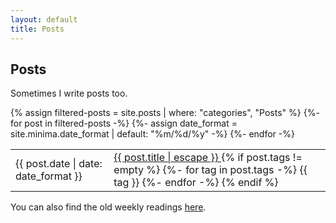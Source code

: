 ```yaml
---
layout: default
title: Posts
---
```


## Posts

<p class="noindent">Sometimes I write posts too.</p>

<table class="table table-sm table-fit">
<tbody>
{% assign filtered-posts = site.posts | where: "categories", "Posts" %}
{%- for post in filtered-posts -%}
<tr>
  {%- assign date_format = site.minima.date_format | default: "%m/%d/%y" -%}
  <td><span class="post-meta">{{ post.date | date: date_format }}</span></td>
  <td>
    <a class="post-link" href="{{ post.url | relative_url }}">
      {{ post.title | escape }}
    </a>
    {% if post.tags != empty %}
      {%- for tag in post.tags -%}
        <span class="badge badge-pill badge-warning text-wrap text-left">
           {{ tag }}
        </span>
      {%- endfor -%}
    {% endif %}
  </td>
</tr>
{%- endfor -%}
</tbody>
</table>

<p class="noindent">You can also find the old weekly readings <a href="{{ site.baseurl }}{% link weekly.md %}">here</a>.</p>